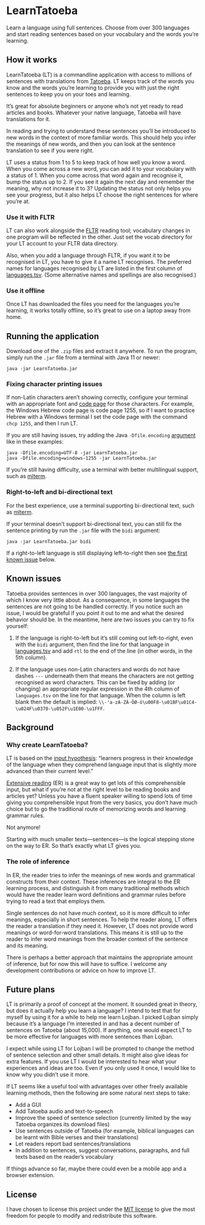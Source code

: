 # LearnTatoeba

Learn a language using full sentences. Choose from over 300 languages and start reading sentences based on your vocabulary and the words you’re learning.

## How it works

LearnTatoeba (LT) is a commandline application with access to millions of sentences with translations from [Tatoeba](https://tatoeba.org/).
LT keeps track of the words you know and the words you’re learning to provide you with just the right sentences to keep you on your toes and learning.

It’s great for absolute beginners or anyone who’s not yet ready to read articles and books.
Whatever your native language, Tatoeba will have translations for it.

In reading and trying to understand these sentences you’ll be introduced to new words in the context of more familiar words. This should help you infer the meanings of new words, and then you can look at the sentence translation to see if you were right.

LT uses a status from 1 to 5 to keep track of how well you know a word.
When you come across a new word, you can add it to your vocabulary with a status of 1.
When you come across that word again and recognise it, bump the status up to 2.
If you see it again the next day and remember the meaning, why not increase it to 3?
Updating the status not only helps you see your progress, but it also helps LT choose the right sentences for where you’re at.

### Use it with FLTR

LT can also work alongside the [FLTR](https://fltr.sourceforge.io/) reading tool; vocabulary changes in one program will be reflected in the other.
Just set the vocab directory for your LT account to your FLTR data directory.

Also, when you add a language through FLTR, if you want it to be recognised in LT, you have to give it a name LT recognises.
The preferred names for languages recognised by LT are listed in the first column of [languages.tsv](languages.tsv).
(Some alternative names and spellings are also recognised.)

### Use it offline

Once LT has downloaded the files you need for the languages you’re learning, it works totally offline, so it’s great to use on a laptop away from home.

## Running the application

Download one of the `.zip` files and extract it anywhere.
To run the program, simply run the `.jar` file from a terminal with Java 11 or newer:
```
java -jar LearnTatoeba.jar
```

### Fixing character printing issues

If non-Latin characters aren’t showing correctly, configure your terminal with an appropriate font and [code page](https://en.wikipedia.org/wiki/Code_page) for those characters.
For example, the Windows Hebrew code page is code page 1255, so if I want to practice Hebrew with a Windows terminal I set the code page with the command `chcp 1255`, and then I run LT.


If you are still having issues, try adding the Java `-Dfile.encoding` [argument](https://docs.oracle.com/en/java/javase/11/intl/supported-encodings.html) like in these examples:
```
java -Dfile.encoding=UTF-8 -jar LearnTatoeba.jar
java -Dfile.encoding=windows-1255 -jar LearnTatoeba.jar
```
If you’re still having difficulty, use a terminal with better multilingual support, such as [mlterm](https://sourceforge.net/projects/mlterm/).

### Right-to-left and bi-directional text

For the best experience, use a terminal supporting bi-directional text, such as [mlterm](https://sourceforge.net/projects/mlterm/).

If your terminal doesn’t support bi-directional text, you can still fix the sentence printing by run the `.jar` file with the `bidi` argument:
```
java -jar LearnTatoeba.jar bidi
```

If a right-to-left language is still displaying left-to-right then see [the first known issue](#known-issues) below.

## Known issues

Tatoeba provides sentences in over 300 languages, the vast majority of which I know very little about.
As a consequence, in some languages the sentences are not going to be handled correctly.
If you notice such an issue, I would be grateful if you point it out to me and what the desired behavior should be.
In the meantime, here are two issues you can try to fix yourself:

1) If the language is right-to-left but it’s still coming out left-to-right, even with the `bidi` argument, then find the line for that language in [languages.tsv](languages.tsv) and add `rtl` to the end of the line (in other words, in the 5th column).

2) If the language uses non-Latin characters and words do not have dashes `---` underneath them that means the characters are not getting recognised as word characters.
This can be fixed by adding (or changing) an appropriate regular expression in the 4th column of `languages.tsv` on the line for that language.
When the column is left blank then the default is implied: `\\-'a-zA-ZÀ-ÖØ-ö\u00F8-\u01BF\u01C4-\u024F\u0370-\u052F\u1E00-\u1FFF`.

## Background

### Why create LearnTatoeba?

LT is based on the [input hypothesis](https://en.wikipedia.org/wiki/Input_hypothesis): “learners progress in their knowledge of the language when they comprehend language input that is slightly more advanced than their current level.”

[Extensive reading](https://en.wikipedia.org/wiki/Extensive_reading) (ER) is a great way to get lots of this comprehensible input, but what if you’re not at the right level to be reading books and articles yet?
Unless you have a fluent speaker willing to spend lots of time giving you comprehensible input from the very basics, you don’t have much choice but to go the traditional route of memorizing words and learning grammar rules.

Not anymore!

Starting with much smaller texts—sentences—is the logical stepping stone on the way to ER.
So that’s exactly what LT gives you.

### The role of inference

In ER, the reader tries to infer the meanings of new words and grammatical constructs from their context.
These inferences are integral to the ER learning process, and distinguish it from many traditional methods which would have the reader learn word definitions and grammar rules before trying to read a text that employs them.

Single sentences do not have much context, so it is more difficult to infer meanings, especially in short sentences.
To help the reader along, LT offers the reader a translation if they need it.
However, LT does not provide word meanings or word-for-word translations.
This means it is still up to the reader to infer word meanings from the broader context of the sentence and its meaning.

There is perhaps a better approach that maintains the appropriate amount of inference, but for now this will have to suffice.
I welcome any development contributions or advice on how to improve LT.

## Future plans

LT is primarily a proof of concept at the moment.
It sounded great in theory, but does it actually help you learn a language?
I intend to test that for myself by using it for a while to help me learn Lojban.
I picked Lojban simply because it’s a language I’m interested in and has a decent number of sentences on Tatoeba (about 15,000).
If anything, one would expect LT to be more effective for languages with more sentences than Lojban.

I expect while using LT for Lojban I will be prompted to change the method of sentence selection and other small details.
It might also give ideas for extra features.
If you use LT I would be interested to hear what your experiences and ideas are too.
Even if you only used it once, I would like to know why you didn’t use it more.

If LT seems like a useful tool with advantages over other freely available learning methods, then the following are some natural next steps to take:

* Add a GUI
* Add Tatoeba audio and text-to-speech
* Improve the speed of sentence selection (currently limited by the way Tatoeba organizes its download files)
* Use sentences outside of Tatoeba (for example, biblical languages can be learnt with Bible verses and their translations)
* Let readers report bad sentences/translations
* In addition to sentences, suggest conversations, paragraphs, and full texts based on the reader’s vocabulary

If things advance so far, maybe there could even be a mobile app and a browser extension.

## License

I have chosen to license this project under the [MIT license](LICENSE.txt) to give the most freedom for people to modify and redistribute this software.